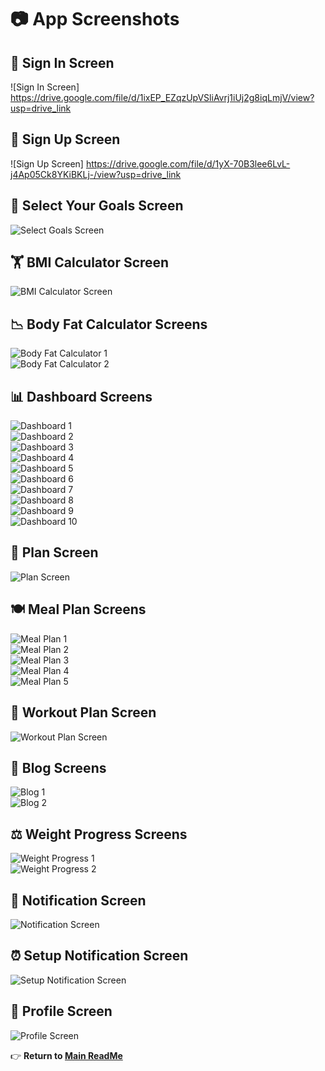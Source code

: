 # 📷 App Screenshots  

## 🔑 Sign In Screen  
![Sign In Screen] https://drive.google.com/file/d/1ixEP_EZqzUpVSliAvrj1iUj2g8iqLmjV/view?usp=drive_link

## 📝 Sign Up Screen  
![Sign Up Screen] https://drive.google.com/file/d/1yX-70B3lee6LvL-j4Ap05Ck8YKiBKLj-/view?usp=drive_link  

## 🎯 Select Your Goals Screen  
![Select Goals Screen](https://drive.google.com/file/d/1hSYeiW_RdmIrcFiL59htSvM2bbDgoL3-/view?usp=drive_link)  

## 🏋️ BMI Calculator Screen  
![BMI Calculator Screen](https://drive.google.com/file/d/1swXShOED5_7xyvI5w5z28vjaLA_NyIif/view?usp=drive_link)  

## 📉 Body Fat Calculator Screens  
![Body Fat Calculator 1](https://drive.google.com/file/d/17jM_W6DI_hQL6TnqwplGS5GgA2AiAaym/view?usp=drive_link)  
![Body Fat Calculator 2](https://drive.google.com/file/d/1UOgppmU3WZYjTWs4r-HQnJGQpTseGbJa/view?usp=drive_link)  

## 📊 Dashboard Screens  
![Dashboard 1](https://drive.google.com/file/d/1sf6tQ56sEhRSNrzu8sKheRgNTUiZ-6YZ/view?usp=drive_link)  
![Dashboard 2](https://drive.google.com/file/d/1kznbb7JqNuCuGr5CIfLVKKdPssYrdzpt/view?usp=drive_link)  
![Dashboard 3](https://drive.google.com/file/d/1qrssdQRo-dTum-S9SvCEp0vZTA1Q7i5u/view?usp=drive_link)  
![Dashboard 4](https://drive.google.com/file/d/1XmpgGU6HeJHXdy9Vl-TUzUaMEiQ-Aa12/view?usp=drive_link)  
![Dashboard 5](https://drive.google.com/file/d/1naZzYoOlPJ_SuSp-Ie8_qhsUJsoh4ua0/view?usp=drive_link)  
![Dashboard 6](https://drive.google.com/file/d/1gbPCsu_J4VcELSpbERpZEPESchtwUDTv/view?usp=drive_link)  
![Dashboard 7](https://drive.google.com/file/d/1q08bbhYl-HzKlv-rLPvn1sPrqgs8neNV/view?usp=drive_link)  
![Dashboard 8](https://drive.google.com/file/d/1AyEl4BD0Foti2z40jSzD9yYt5EsoIaxR/view?usp=drive_link)  
![Dashboard 9](https://drive.google.com/file/d/1U-QU070gER44MFMupMQQ98IWRkfcIHL2/view?usp=drive_link)  
![Dashboard 10](https://drive.google.com/file/d/1KtJ_Lomwt2rRHm9q-1hsP71SBtE8Ww5P/view?usp=drive_link)  

## 📅 Plan Screen  
![Plan Screen](https://drive.google.com/file/d/1kOA3CiYqg6qfOT0NVzMuRvXVv767TXMT/view?usp=drive_link)  

## 🍽️ Meal Plan Screens  
![Meal Plan 1](https://drive.google.com/file/d/1bPNGQ3IgjfNP7319Z-HCZ_3A-5cm6yua/view?usp=drive_link)  
![Meal Plan 2](https://drive.google.com/file/d/1seag9ZndRe2AGyVLHlQ0OvAOJgvki8rt/view?usp=drive_link)  
![Meal Plan 3](https://drive.google.com/file/d/1zO9Tfie5g_UPKPU0okUPYL3qZCGzP4B2/view?usp=drive_link)  
![Meal Plan 4](https://drive.google.com/file/d/16PrpePTS2qzovNESRQ0gsNTFqab4k3ER/view?usp=drive_link)  
![Meal Plan 5](https://drive.google.com/file/d/1fQek9qLnwpxk53N7gOpER7Hd99Ry4aJy/view?usp=drive_link)  

## 💪 Workout Plan Screen  
![Workout Plan Screen](https://drive.google.com/file/d/14e-CTQaJ53P-UftIDuoo7IIJ-htW73Oz/view?usp=drive_link)  

## 📰 Blog Screens  
![Blog 1](https://drive.google.com/file/d/16dEGB9y2NL325hBFUhz2LZY3fRy8Ie1U/view?usp=drive_link)  
![Blog 2](https://drive.google.com/file/d/17jNc8yGhgduzy1hDQgvFPJ0g00Yh1kDJ/view?usp=drive_link)  

## ⚖️ Weight Progress Screens  
![Weight Progress 1](https://drive.google.com/file/d/1XZDl1BwYz64f7p34Vd6FoOBAuz30QrxG/view?usp=drive_link)  
![Weight Progress 2](https://drive.google.com/file/d/1Wf8TljMImwGdsqmTrK44AXn5OPYiEx6o/view?usp=drive_link)  

## 🔔 Notification Screen  
![Notification Screen](https://drive.google.com/file/d/1g5Cd7YHkIADGjkULOU59178GBEWLK0m_/view?usp=drive_link)  

## ⏰ Setup Notification Screen  
![Setup Notification Screen](https://drive.google.com/file/d/16G4buZYOhgiGToNU-JDuMut7SrCG6dKD/view?usp=drive_link)  

## 👤 Profile Screen  
![Profile Screen](https://drive.google.com/file/d/1ykTQz4kk3nopRflV0h40R-SlW8Z3xpgd/view?usp=drive_link)  

👉 **Return to [Main ReadMe](README.md)**  
